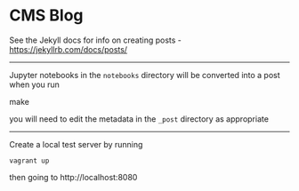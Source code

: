 CMS Blog
========

See the Jekyll docs for info on creating posts - https://jekyllrb.com/docs/posts/

---

Jupyter notebooks in the `notebooks` directory will be converted into a post when you run

   make

you will need to edit the metadata in the `_post` directory as appropriate

---

Create a local test server by running

    vagrant up

then going to http://localhost:8080


